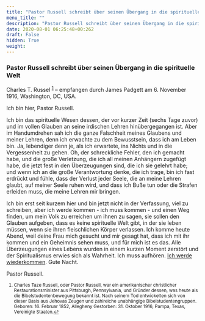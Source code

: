 ```yaml
---
title: "Pastor Russell schreibt über seinen Übergang in die spirituelle Welt"
menu_title: ""
description: "Pastor Russell schreibt über seinen Übergang in die spirituelle Welt"
date: 2020-08-01 06:25:48+00:262
draft: False
hidden: True
weight:
---
```

### Pastor Russell schreibt über seinen Übergang in die spirituelle Welt

Charles T. Russel <sup id="a1">[1](#f1)</sup>  – empfangen durch James Padgett am 6. November 1916, Washington, DC, USA.

Ich bin hier, Pastor Russell.

Ich bin das spirituelle Wesen dessen, der vor kurzer Zeit (sechs Tage zuvor) und im vollen Glauben an seine irdischen Lehren hinübergegangen ist. Aber im Handumdrehen sah ich die ganze Falschheit meines Glaubens und meiner Lehren, denn ich erwachte zu dem Bewusstsein, dass ich am Leben bin. Ja, lebendiger denn je, als ich erwartete, ins Nichts und in die Vergessenheit zu gehen. Oh, der schreckliche Fehler, den ich gemacht habe, und die große Verletzung, die ich all meinen Anhängern zugefügt habe, die jetzt fest in den Überzeugungen sind, die ich sie gelehrt habe; und wenn ich an die große Verantwortung denke, die ich trage, bin ich fast erdrückt und fühle, dass der Verlust jeder Seele, die an meine Lehren glaubt, auf meiner Seele ruhen wird, und dass ich Buße tun oder die Strafen erleiden muss, die meine Lehren mir bringen.

Ich bin erst seit kurzem hier und bin jetzt nicht in der Verfassung, viel zu schreiben, aber ich werde kommen - ich muss kommen - und einen Weg finden, um mein Volk zu erreichen um ihnen zu sagen, sie sollen den Glauben aufgeben, dass es keine spirituelle Welt gibt, in der sie leben müssen, wenn sie ihren fleischlichen Körper verlassen. Ich komme heute Abend, weil deine Frau mich gesucht und mir gesagt hat, dass ich mit ihr kommen und ein Geheimnis sehen muss, und für mich ist es das. Alle Überzeugungen eines Lebens wurden in einem kurzen Moment zerstört und der Spiritualismus erwies sich als Wahrheit. Ich muss aufhören. [Ich werde wiederkommen](/padgett-botschaften/padgett-botschaften-in-reihenfolge-des-datums/padgett-botschaften-1918/prediger-pastor-russell-findet-dass-die-lehren-eines-lebens-falsch-waren-jep-charles-russell-31-juli-1918/). Gute Nacht.

Pastor Russell.
<small>

1. <large id="f1"> Charles Taze Russell, oder Pastor Russell, war ein amerikanischer christlicher Restaurationsminister aus Pittsburgh, Pennsylvania, und Gründer dessen, was heute als die Bibelstudentenbewegung bekannt ist. Nach seinem Tod entwickelten sich von dieser Basis aus Jehovas Zeugen und zahlreiche unabhängige Bibelstudentengruppen. Geboren: 16. Februar 1852, Allegheny Gestorben: 31. Oktober 1916, Pampa, Texas, Vereinigte Staaten.[↩](#a1)
